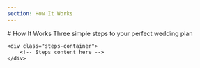 ```yaml
---
section: How It Works
---
```


<div class="container">
    # How It Works
    Three simple steps to your perfect wedding plan
    
    <div class="steps-container">
        <!-- Steps content here -->
    </div>
</div>